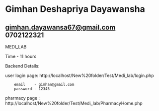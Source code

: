 # Gimhan Deshapriya Dayawansha
gimhan.dayawansa67@gmail.com<br>
0702122321
-------------------------------------------------------
MEDI_LAB

Time - 11 hours

Backend Details:

user login page: http://localhost/New%20folder/Test/Medi_lab/login.php

        email    - gimhan@gmail.com
        password - 12345

pharmacy page : http://localhost/New%20folder/Test/Medi_lab/PharmacyHome.php
